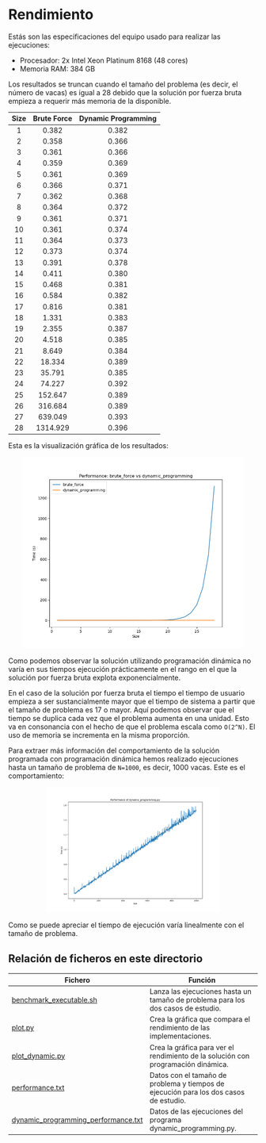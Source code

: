 # Rendimiento

Estás son las especificaciones del equipo usado para realizar las ejecuciones:

* Procesador: 2x Intel Xeon Platinum 8168 (48 cores)
* Memoria RAM: 384 GB

Los resultados se truncan cuando el tamaño del problema (es decir, el número de vacas) es igual a 28 debido que la solución por 
fuerza bruta empieza a requerir más memoria de la disponible.

<center>

| Size | Brute Force | Dynamic Programming       |
|:------:|:-------------:|:---------------------:|
| 1    | 0.382       | 0.382                     |
| 2    | 0.358       | 0.366                     |
| 3    | 0.361       | 0.366               |
| 4    | 0.359       | 0.369               |
| 5    | 0.361       | 0.369               |
| 6    | 0.366       | 0.371               |
| 7    | 0.362       | 0.368               |
| 8    | 0.364       | 0.372               |
| 9    | 0.361       | 0.371               |
| 10   | 0.361       | 0.374               |
| 11   | 0.364       | 0.373               |
| 12   | 0.373       | 0.374               |
| 13   | 0.391       | 0.378               |
| 14   | 0.411       | 0.380               |
| 15   | 0.468       | 0.381               |
| 16   | 0.584       | 0.382               |
| 17   | 0.816       | 0.381               |
| 18   | 1.331       | 0.383               |
| 19   | 2.355       | 0.387               |
| 20   | 4.518       | 0.385               |
| 21   | 8.649       | 0.384               |
| 22   | 18.334      | 0.389               |
| 23   | 35.791      | 0.385               |
| 24   | 74.227      | 0.392               |
| 25   | 152.647     | 0.389               |
| 26   | 316.684     | 0.389               |
| 27   | 639.049     | 0.393               |
| 28   | 1314.929    | 0.396               |

</center>

Esta es la visualización gráfica de los resultados:

<center>
<img src="performance.png" alt="Performance" class="center" width="450"/>
</center>

Como podemos observar la solución utilizando programación dinámica no varía en sus tiempos ejecución prácticamente en el rango en el que la solución por fuerza bruta explota exponencialmente.

En el caso de la solución por fuerza bruta el tiempo el tiempo de usuario empieza a ser sustancialmente mayor que el tiempo de
sistema a partir que el tamaño de problema es 17 o mayor. Aquí podemos observar que el tiempo se duplica cada vez que el
problema aumenta en una unidad. Esto va en consonancia con el hecho de que el problema escala como ``O(2^N)``. El uso de
memoria se incrementa en la misma proporción.

Para extraer más información del comportamiento de la solución programada con programación dinámica hemos realizado ejecuciones hasta un tamaño de problema de ``N=1000``, es decir, 1000 vacas. Este es el comportamiento:

<center>
<img src="performance_of_dynamic_programming.png" alt="Performance of dynamic_programming.py" class="center" width="350"/>
</center>

Como se puede apreciar el tiempo de ejecución varía linealmente con el tamaño de problema.


## Relación de ficheros en este directorio

| Fichero                                             | Función                                | 
|-----------------------------------------------------|----------------------------------------------------------------------------------|
| [benchmark_executable.sh](benchmark_executable.sh)  | Lanza las ejecuciones hasta un tamaño de problema para los dos casos de estudio.  | 
| [plot.py](plot.py)                                  | Crea la gráfica que compara el rendimiento de las implementaciones.              |
| [plot_dynamic.py](plot_dynamic.py)                  | Crea la gráfica para ver el rendimiento de la solución con programación dinámica. |
| [performance.txt](performance.txt)                  | Datos con el tamaño de problema y tiempos de ejecución para los dos casos de estudio. |
| [dynamic_programming_performance.txt](dynamic_programming_performance.py) | Datos de las ejecuciones del programa dynamic_programming.py. |

